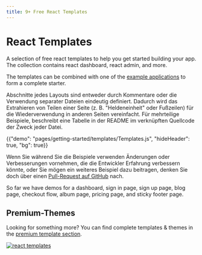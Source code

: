 ```yaml
---
title: 9+ Free React Templates
---
```


# React Templates

<p class="description">A selection of free react templates to help you get started building your app. The collection contains react dashboard, react admin, and more.</p>

The templates can be combined with one of the [example applications](https://github.com/mui-org/material-ui/tree/master/examples) to form a complete starter.

Abschnitte jedes Layouts sind entweder durch Kommentare oder die Verwendung separater Dateien eindeutig definiert. Dadurch wird das Extrahieren von Teilen einer Seite (z. B. "Heldeneinheit" oder Fußzeilen) für die Wiederverwendung in anderen Seiten vereinfacht. Für mehrteilige Beispiele, beschreibt eine Tabelle in der README im verknüpften Quellcode der Zweck jeder Datei.

{{"demo": "pages/getting-started/templates/Templates.js", "hideHeader": true, "bg": true}}

Wenn Sie während Sie die Beispiele verwenden Änderungen oder Verbesserungen vornehmen, die die Entwickler Erfahrung verbessern könnte, oder Sie mögen ein weiteres Beispiel dazu beitragen, denken Sie doch über einen [ Pull-Request auf GitHub](https://github.com/mui-org/material-ui/pulls) nach.

So far we have demos for a dashboard, sign in page, sign up page, blog page, checkout flow, album page, pricing page, and sticky footer page.

## Premium-Themes

Looking for something more? You can find complete templates & themes in the <a href="https://material-ui.com/store/" data-ga-event-category="premium-themes" data-ga-event-action="click" data-ga-event-label="templates-link">premium template section</a>.

<a href="https://material-ui.com/store/" data-ga-event-category="premium-themes" data-ga-event-action="click" data-ga-event-label="templates-image"><img src="/static/images/themes-light.jpg" alt="react templates" /></a>
